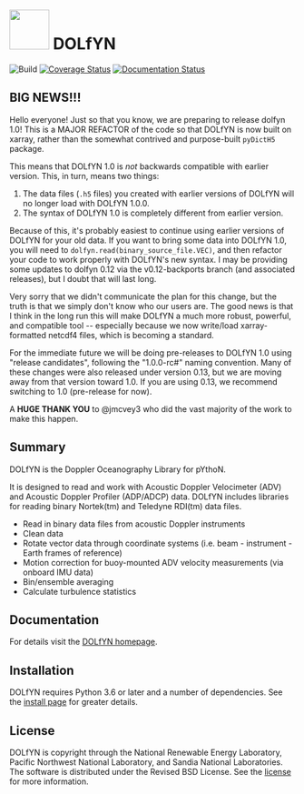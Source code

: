 <img src="img/logo.png" width="70"> DOLfYN
=======================
![Build](https://github.com/lkilcher/dolfyn/actions/workflows/build.yml/badge.svg)
[![Coverage Status](https://coveralls.io/repos/github/lkilcher/dolfyn/badge.svg?branch=master)](https://coveralls.io/github/lkilcher/dolfyn?branch=master)
[![Documentation Status](https://readthedocs.org/projects/dolfyn/badge/?version=latest)](https://dolfyn.readthedocs.io/en/latest/?badge=latest)

BIG NEWS!!!
------

Hello everyone! Just so that you know, we are preparing to release
dolfyn 1.0! This is a MAJOR REFACTOR of the code so that DOLfYN is
now built on xarray, rather than the somewhat contrived and
purpose-built `pyDictH5` package.

This means that DOLfYN 1.0 is _not_ backwards compatible with
earlier version. This, in turn, means two things:

1. The data files (`.h5` files) you created with earlier versions
of DOLfYN will no longer load with DOLfYN 1.0.0.
2. The syntax of DOLfYN 1.0 is completely different from earlier version.

Because of this, it's probably easiest to continue using earlier
versions of DOLfYN for your old data. If you want to bring some data
into DOLfYN 1.0, you will need to
`dolfyn.read(binary_source_file.VEC)`, and then refactor your code to
work properly with DOLfYN's new syntax. I may be providing some
updates to dolfyn 0.12 via the v0.12-backports branch (and associated
releases), but I doubt that will last long.

Very sorry that we didn't communicate the plan for this change, but
the truth is that we simply don't know who our users are. The good
news is that I think in the long run this will make DOLfYN a much more
robust, powerful, and compatible tool -- especially because we now
write/load xarray-formatted netcdf4 files, which is becoming a
standard.

For the immediate future we will be doing pre-releases to DOLfYN 1.0
using "release candidates", following the "1.0.0-rc#" naming
convention. Many of these changes were also released under version
0.13, but we are moving away from that version toward 1.0. If you are
using 0.13, we recommend switching to 1.0 (pre-release for now).

A **HUGE THANK YOU** to @jmcvey3 who did the vast majority of the work
to make this happen.


Summary
------

DOLfYN is the Doppler Oceanography Library for pYthoN.

It is designed to read and work with Acoustic Doppler Velocimeter
(ADV) and Acoustic Doppler Profiler (ADP/ADCP) data. DOLfYN includes
libraries for reading binary Nortek(tm) and Teledyne RDI(tm) data
files.
* Read in binary data files from acoustic Doppler instruments
* Clean data
* Rotate vector data through coordinate systems (i.e. beam - instrument - Earth frames of reference)
* Motion correction for buoy-mounted ADV velocity measurements (via onboard IMU data)
* Bin/ensemble averaging
* Calculate turbulence statistics

Documentation
-------------

For details visit the 
[DOLfYN homepage](https://dolfyn-xarray.readthedocs.io/en/latest/).  

Installation
------------

DOLfYN requires Python 3.6 or later and a number of dependencies. See the 
[install page](https://dolfyn-xarray.readthedocs.io/en/latest/install.html)
for greater details.

License
-------

DOLfYN is copyright through the National Renewable Energy Laboratory, 
Pacific Northwest National Laboratory, and Sandia National Laboratories. 
The software is distributed under the Revised BSD License.
See the [license](LICENSE.txt) for more information.


